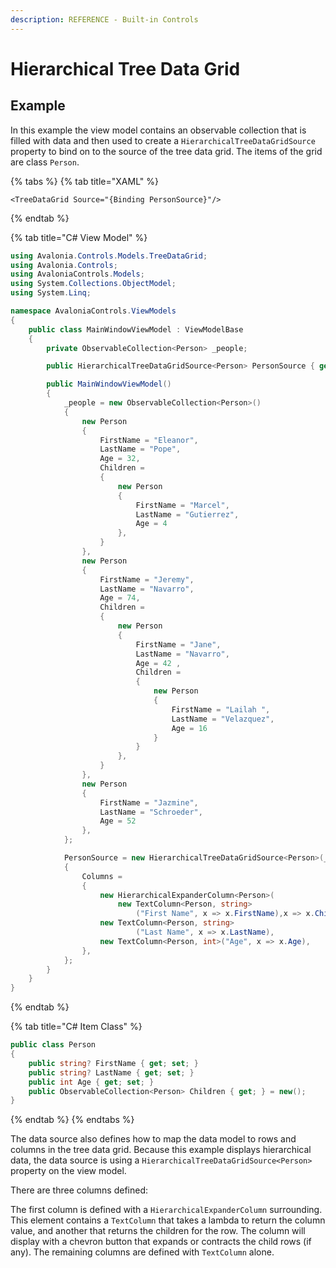 ```yaml
---
description: REFERENCE - Built-in Controls
---
```


# Hierarchical Tree Data Grid

## Example

In this example the view model contains an observable collection that is filled with data and then used to create a `HierarchicalTreeDataGridSource` property to bind on to the source of the tree data grid. The items of the grid are class `Person`.&#x20;

{% tabs %}
{% tab title="XAML" %}
```
<TreeDataGrid Source="{Binding PersonSource}"/>
```
{% endtab %}

{% tab title="C# View Model" %}
```csharp
using Avalonia.Controls.Models.TreeDataGrid;
using Avalonia.Controls;
using AvaloniaControls.Models;
using System.Collections.ObjectModel;
using System.Linq;

namespace AvaloniaControls.ViewModels
{
    public class MainWindowViewModel : ViewModelBase
    {
        private ObservableCollection<Person> _people;

        public HierarchicalTreeDataGridSource<Person> PersonSource { get; }

        public MainWindowViewModel()
        {
            _people = new ObservableCollection<Person>()
            {
                new Person
                {
                    FirstName = "Eleanor", 
                    LastName = "Pope",
                    Age = 32,
                    Children =
                    {
                        new Person
                        { 
                            FirstName = "Marcel", 
                            LastName = "Gutierrez", 
                            Age = 4 
                        },
                    }
                },
                new Person
                {
                    FirstName = "Jeremy",
                    LastName = "Navarro",
                    Age = 74,
                    Children =
                    {
                        new Person
                        {
                            FirstName = "Jane",
                            LastName = "Navarro",
                            Age = 42 ,
                            Children =
                            {
                                new Person 
                                { 
                                    FirstName = "Lailah ", 
                                    LastName = "Velazquez", 
                                    Age = 16 
                                }
                            }
                        },
                    }
                },
                new Person 
                { 
                    FirstName = "Jazmine", 
                    LastName = "Schroeder", 
                    Age = 52 
                },
            };

            PersonSource = new HierarchicalTreeDataGridSource<Person>(_people)
            {
                Columns =
                {
                    new HierarchicalExpanderColumn<Person>(
                        new TextColumn<Person, string>
                            ("First Name", x => x.FirstName),x => x.Children),
                    new TextColumn<Person, string>
                            ("Last Name", x => x.LastName),
                    new TextColumn<Person, int>("Age", x => x.Age),
                },
            };
        }
    }
}

```
{% endtab %}

{% tab title="C# Item Class" %}
```csharp
public class Person
{
    public string? FirstName { get; set; }
    public string? LastName { get; set; }
    public int Age { get; set; }
    public ObservableCollection<Person> Children { get; } = new();
}
```
{% endtab %}
{% endtabs %}

The data source also defines how to map the data model to rows and columns in the tree data grid. Because this example displays hierarchical data, the data source is using a `HierarchicalTreeDataGridSource<Person>` property on the view model.&#x20;

There are three columns defined:

The first column is defined with a `HierarchicalExpanderColumn` surrounding. This element contains a `TextColumn` that takes a lambda to return the column value, and another that returns the children for the row. The column will display with a  chevron button that expands or contracts the child rows (if any). The remaining columns are defined with `TextColumn` alone.

<!--figure><img src="../../../../.gitbook/assets/treedatagrid1.gif" alt=""><figcaption></figcaption></figure-->
